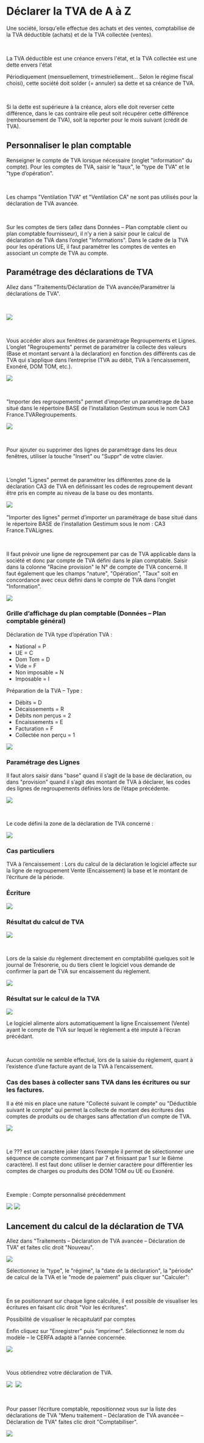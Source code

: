 # Déclarer la TVA de A à Z




Une société, lorsqu'elle effectue des achats et des ventes, comptabilise de la TVA déductible (achats) et de la TVA collectée (ventes).


 


La TVA déductible est une créance envers l'état, et la TVA collectée est une dette envers l'état


Périodiquement (mensuellement, trimestriellement... Selon le régime fiscal choisi), cette société doit solder (= annuler) sa dette et sa créance de TVA.


 


Si la dette est supérieure à la créance, alors elle doit reverser cette différence, dans le cas contraire elle peut soit récupérer cette différence (remboursement de TVA), soit la reporter pour le mois suivant (crédit de TVA).


## Personnaliser le plan comptable


Renseigner le compte de TVA lorsque nécessaire (onglet "information" du compte). Pour les comptes de TVA, saisir le "taux", le "type de TVA" et le "type d’opération".


 


Les champs "Ventilation TVA" et "Ventilation CA" ne sont pas utilisés pour la déclaration de TVA avancée.


 


Sur les comptes de tiers (allez dans Données – Plan comptable client ou plan comptable fournisseur), il n’y a rien à saisir pour le calcul de déclaration de TVA dans l’onglet "Informations". Dans le cadre de la TVA pour les opérations UE, il faut paramétrer les comptes de ventes en associant un compte de TVA au compte.


## Paramétrage des déclarations de TVA


Allez dans "Traitements/Déclaration de TVA avancée/Paramétrer la déclarations de TVA".


 


![](img/Menu_Declaration_TVA_Avancee.png)


 


Vous accéder alors aux fenêtres de paramétrage Regroupements et Lignes. L’onglet "Regroupements" permet de paramétrer la collecte des valeurs (Base et montant servant à la déclaration) en fonction des différents cas de TVA qui s’applique dans l’entreprise (TVA au débit, TVA à l’encaissement, Exonéré, DOM TOM, etc.).


![](img/Parametrage_TVA_Onglet_Regroupement.png)


 


"Importer des regroupements" permet d’importer un paramétrage de base situé dans le répertoire BASE de l’installation Gestimum sous le nom CA3 France.TVARegroupements.


![](img/Import_Regroupement.png)


 


Pour ajouter ou supprimer des lignes de paramétrage dans les deux fenêtres, utiliser la touche "Insert" ou "Suppr" de votre clavier.


 


L’onglet "Lignes" permet de paramétrer les différentes zone de la déclaration CA3 de TVA en définissant les codes de regroupement devant être pris en compte au niveau de la base ou des montants.


![](img/Parametrage_TVA_Onglet_Lignes.png)  


"Importer des lignes" permet d’importer un paramétrage de base situé dans le répertoire BASE de l’installation Gestimum sous le nom : CA3 France.TVALignes.


 


Il faut prévoir une ligne de regroupement par cas de TVA applicable dans la société et donc par compte de TVA défini dans le plan comptable. Saisir dans la colonne "Racine provision" le N° de compte de TVA concerné. Il faut également que les champs "nature", "Opération", "Taux" soit en concordance avec ceux défini dans le compte de TVA dans l’onglet "Information".


![](img/Vue_Differents_Parametrages.png)


### Grille d’affichage du plan comptable (Données – Plan comptable général)


Déclaration de TVA type d’opération TVA :


* National = P
* UE = C
* Dom Tom = D
* Vide = F
* Non imposable = N
* Imposable = I


Préparation de la TVA – Type :


* Débits = D
* Décaissements = R
* Débits non perçus = 2
* Encaissements = E
* Facturation = F
* Collectée non perçu = 1


![](img/Liste_Comptes.png)


### Paramétrage des Lignes


Il faut alors saisir dans "base" quand il s’agit de la base de déclaration, ou dans "provision" quand il s’agit des montant de TVA à déclarer, les codes des lignes de regroupements définies lors de l’étape précédente.


![](img/Parametrage_Declaration_Onglet_Lignes.png)


 


Le code défini la zone de la déclaration de TVA concerné :


![](img/image058.png)


### Cas particuliers


TVA à l’encaissement : Lors du calcul de la déclaration le logiciel affecte sur la ligne de regroupement Vente (Encaissement) la base et le montant de l’écriture de la période.


### Écriture


![](img/Saisie_Ecriture.png)


### Résultat du calcul de TVA


![](img/Calcul_Declaration_TVA.png)


 


Lors de la saisie du règlement directement en comptabilité quelques soit le journal de Trésorerie, ou du tiers client le logiciel vous demande de confirmer la part de TVA sur encaissement du règlement.


![](img/TVA_sur_Encaissement.png)


### Résultat sur le calcul de la TVA


![](img/Calcul_Declaration_TVA_chiffre.png)


Le logiciel alimente alors automatiquement la ligne Encaissement (Vente) ayant le compte de TVA sur lequel le règlement a été imputé à l’écran précédant.


 


Aucun contrôle ne semble effectué, lors de la saisie du règlement, quant à l’existence d’une facture ayant de la TVA à l’encaissement.


### Cas des bases à collecter sans TVA dans les écritures ou sur les factures.


Il a été mis en place une nature "Collecté suivant le compte" ou "Déductible suivant le compte" qui permet la collecte de montant des écritures des comptes de produits ou de charges sans affectation d’un compte de TVA.


![](img/Parametrage_Onglet_Lignes_Collectee_Compte.png)


 


Le ??? est un caractère joker (dans l’exemple il permet de sélectionner une séquence de compte commençant par 7 et finissant par 1 sur le 6ième caractère). Il est faut donc utiliser le dernier caractère pour différentier les comptes de charges ou produits des DOM TOM ou UE ou Exonéré.


 


Exemple : Compte personnalisé précédemment


![](img/Ecritures_Produits.png) ![](img/Ecritures_Charges.png)


## Lancement du calcul de la déclaration de TVA


Allez dans "Traitements – Déclaration de TVA avancée – Déclaration de TVA" et faites clic droit "Nouveau".


![](img/Menu_Nouvelle_Declaration_TVA.png)


Sélectionnez le "type", le "régime", la "date de la déclaration", la "période" de calcul de la TVA et le "mode de paiement" puis cliquer sur "Calculer":


 


En se positionnant sur chaque ligne calculée, il est possible de visualiser les écritures en faisant clic droit "Voir les écritures".


Possibilité de visualiser le récapitulatif par comptes


Enfin cliquez sur "Enregistrer" puis "imprimer". Sélectionnez le nom du modèle – le CERFA adapté à l’année concernée.


![](img/Impression_CA3.png)


 


Vous obtiendrez votre déclaration de TVA.


![](img/CA3_Page_1.png)  ![](img/CA3_Page_2.png)


 


Pour passer l’écriture comptable, repositionnez vous sur la liste des déclarations de TVA "Menu traitement – Déclaration de TVA avancée – Déclaration de TVA" faites clic droit "Comptabiliser".


![](img/Menu_Comptabiliser_Declaration_TVA.png)


